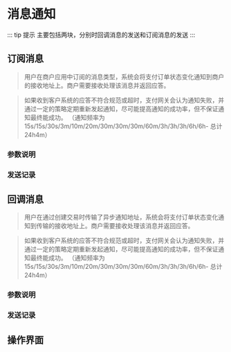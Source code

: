 # 消息通知
::: tip 提示
主要包括两块，分别时回调消息的发送和订阅消息的发送
:::


## 订阅消息
> 用户在商户应用中订阅的消息类型，系统会将支付订单状态变化通知到商户的接收地址上。商户需要接收处理该消息并返回应答。

> 如果收到客户系统的应答不符合规范或超时，支付网关会认为通知失败，并通过一定的策略定期重新发起通知，尽可能提高通知的成功率，但不保证通知最终能成功。
> （通知频率为15s/15s/30s/3m/10m/20m/30m/30m/30m/60m/3h/3h/3h/6h/6h- 总计 24h4m）

### 参数说明

### 发送记录

## 回调消息
> 用户在通过创建交易时传输了异步通知地址，系统会将支付订单状态变化通知到传输的接收地址上。商户需要接收处理该消息并返回应答。

> 如果收到客户系统的应答不符合规范或超时，支付网关会认为通知失败，并通过一定的策略定期重新发起通知，尽可能提高通知的成功率，但不保证通知最终能成功。
> （通知频率为15s/15s/30s/3m/10m/20m/30m/30m/30m/60m/3h/3h/3h/6h/6h- 总计 24h4m）

### 参数说明

### 发送记录


## 操作界面
